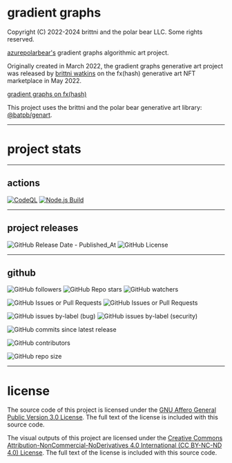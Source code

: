 # gradient graphs

Copyright (C) 2022-2024 brittni and the polar bear LLC. Some rights reserved.

[azurepolarbear's](https://github.com/azurepolarbear) gradient graphs algorithmic art project.

Originally created in March 2022, the gradient graphs generative art project
was released by [brittni watkins](https://github.com/blwatkins) on the fx(hash)
generative art NFT marketplace in May 2022.

[gradient graphs on fx(hash)](https://www.fxhash.xyz/generative/12566)

This project uses the brittni and the polar bear generative art
library: [@batpb/genart](https://www.npmjs.com/package/@batpb/genart).

----

# project stats

----

## actions

[![CodeQL](https://github.com/azurepolarbear/gradient-graphs/actions/workflows/codeql.yml/badge.svg)](https://github.com/azurepolarbear/gradient-graphs/actions/workflows/codeql.yml)
[![Node.js Build](https://github.com/azurepolarbear/gradient-graphs/actions/workflows/node-js.yml/badge.svg)](https://github.com/azurepolarbear/gradient-graphs/actions/workflows/node-js.yml)

----

## project releases

![GitHub Release Date - Published_At](https://img.shields.io/github/release-date/azurepolarbear/gradient-graphs)
![GitHub License](https://img.shields.io/github/license/azurepolarbear/gradient-graphs)

----

## github

![GitHub followers](https://img.shields.io/github/followers/azurepolarbear)
![GitHub Repo stars](https://img.shields.io/github/stars/azurepolarbear/gradient-graphs)
![GitHub watchers](https://img.shields.io/github/watchers/azurepolarbear/gradient-graphs)

![GitHub Issues or Pull Requests](https://img.shields.io/github/issues/azurepolarbear/gradient-graphs)
![GitHub Issues or Pull Requests](https://img.shields.io/github/issues-pr/azurepolarbear/gradient-graphs)

![GitHub issues by-label (bug)](https://img.shields.io/github/issues/azurepolarbear/gradient-graphs/bug?color=red)
![GitHub issues by-label (security)](https://img.shields.io/github/issues/azurepolarbear/gradient-graphs/security?color=red)

![GitHub commits since latest release](https://img.shields.io/github/commits-since/azurepolarbear/gradient-graphs/latest)

![GitHub contributors](https://img.shields.io/github/contributors-anon/azurepolarbear/gradient-graphs)

![GitHub repo size](https://img.shields.io/github/repo-size/azurepolarbear/gradient-graphs)

----

# license

The source code of this project is licensed under the
[GNU Affero General Public Version 3.0 License](https://www.gnu.org/licenses/agpl-3.0.en.html).
The full text of the license is included with this source code.

The visual outputs of this project are licensed under the
[Creative Commons Attribution-NonCommercial-NoDerivatives 4.0 International (CC BY-NC-ND 4.0) License](https://creativecommons.org/licenses/by-nc-nd/4.0/).
The full text of the license is included with this source code.
